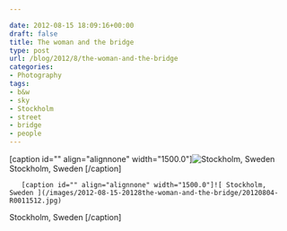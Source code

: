 ```yaml
---

date: 2012-08-15 18:09:16+00:00
draft: false
title: The woman and the bridge
type: post
url: /blog/2012/8/the-woman-and-the-bridge
categories:
- Photography
tags:
- b&w
- sky
- Stockholm
- street
- bridge
- people
---
```


[caption id="" align="alignnone" width="1500.0"]![ Stockholm, Sweden ](/images/2012-08-15-20128the-woman-and-the-bridge/20120804-R0011509.jpg)
 Stockholm, Sweden [/caption] 
  


  
       [caption id="" align="alignnone" width="1500.0"]![ Stockholm, Sweden ](/images/2012-08-15-20128the-woman-and-the-bridge/20120804-R0011512.jpg)
 Stockholm, Sweden [/caption]
